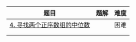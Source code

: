 | 题目                                                         | 题解 | 难度 |
| ------------------------------------------------------------ | ---- | ---- |
| [4. 寻找两个正序数组的中位数](https://leetcode-cn.com/problems/median-of-two-sorted-arrays/) |      | 困难 |
|                                                              |      |      |
|                                                              |      |      |

